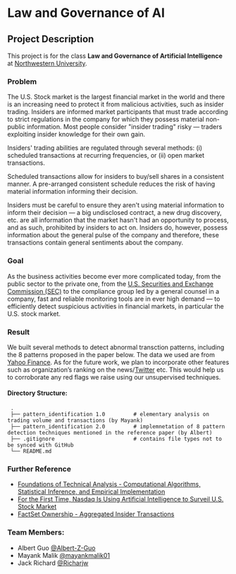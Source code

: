 # Law and Governance of AI

## Project Description
This project is for the class **Law and Governance of Artificial Intelligence** at [Northwestern University](www.northwestern.edu).

### Problem
The U.S. Stock market is the largest financial market in the world and there is an increasing need to protect it from malicious activities, such as insider trading. Insiders are informed market participants that must trade according to strict regulations in the company for which they possess material non-public information. Most people consider "insider trading" risky — traders exploiting insider knowledge for their own gain.

Insiders' trading abilities are regulated through several methods: (i) scheduled transactions at recurring frequencies, or (ii) open market transactions.

Scheduled transactions allow for insiders to buy/sell shares in a consistent manner. A pre-arranged consistent schedule reduces the risk of having material information informing their decision.

Insiders must be careful to ensure they aren't using material information to inform their decision — a big undisclosed contract, a new drug discovery, etc. are all information that the market hasn't had an opportunity to process, and as such, prohibited by insiders to act on. Insiders do, however, possess information about the general pulse of the company and therefore, these transactions contain general sentiments about the company.

### Goal
As the business activities become ever more complicated today, from the public sector to the private one, from the [U.S. Securities and Exchange Commission (SEC)](https://www.sec.gov/) to the compliance group led by a general counsel in a company, fast and reliable monitoring tools are in ever high demand — to efficiently detect suspicious activities in financial markets, in particular the U.S. stock market.

### Result
We built several methods to detect abnormal transction patterns, including the 8 patterns proposed in the paper below. The data we used are from [Yahoo Finance](https://finance.yahoo.com/). As for the future work, we plan to incorporate other features such as organization’s ranking on the news/[Twitter](www.twitter.com) etc. This would help us to corroborate any red flags we raise using our unsupervised techniques.

#### Directory Structure:
     .
     ├── pattern_identification 1.0         # elementary analysis on trading volume and transactions (by Mayank)
     ├── pattern_identification 2.0         # implemnetation of 8 pattern detection techniques mentioned in the reference paper (by Albert)
     ├── .gitignore                         # contains file types not to be synced with GitHub                     
     └── README.md

### Further Reference
- [Foundations of Technical Analysis - Computational Algorithms, Statistical Inference, and Empirical Implementation](https://onlinelibrary.wiley.com/doi/full/10.1111/0022-1082.00265)
- [For the First Time, Nasdaq Is Using Artificial Intelligence to Surveil U.S. Stock Market](https://www.nasdaq.com/articles/for-the-first-time-nasdaq-is-using-artificial-intelligence-to-surveil-u.s.-stock-market)
- [FactSet Ownership - Aggregated Insider Transactions](https://www.quantopian.com/docs/data-reference/ownership_aggregated_insider_transactions#definition-of-an-insider)

### Team Members:
- Albert Guo [@Albert-Z-Guo](https://github.com/Albert-Z-Guo)
- Mayank Malik [@mayankmalik01](https://github.com/mayankmalik01)
- Jack Richard [@Richarjw](https://github.com/Richarjw)